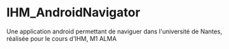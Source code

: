IHM_AndroidNavigator
====================

Une application android permettant de naviguer dans l'université de Nantes, réalisée pour le cours d'IHM, M1 ALMA
